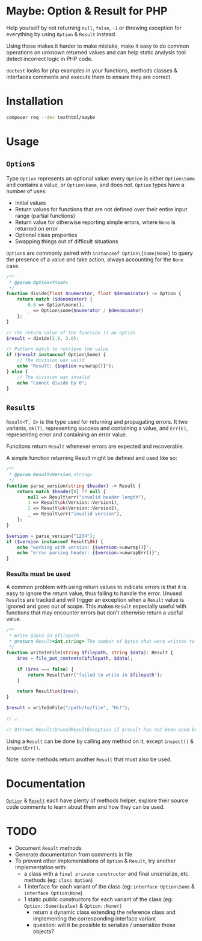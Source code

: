 # Maybe: Option & Result for PHP

Help yourself by not returning `null`, `false`, `-1` or throwing exception
for everything by using `Option` & `Result` instead.

Using those makes it harder to make mistake, make it easy to do common
operations on unknown returned values and can help static analysis tool detect
incorrect logic in PHP code.

`doctest` looks for php examples in your functions, methods classes & interfaces
comments and execute them to ensure they are correct.

# Installation

```sh
composer req --dev texthtml/maybe
```

# Usage

## `Option`s

Type `Option` represents an optional value: every `Option` is either
`Option\Some` and contains a value, or `Option\None`, and does not. `Option`
types have a number of uses:

* Initial values
* Return values for functions that are not defined over their entire input range (partial functions)
* Return value for otherwise reporting simple errors, where `None` is returned on error
* Optional class properties
* Swapping things out of difficult situations

`Option`s are commonly paired with `instanceof Option\{Some|None}` to query the
presence of a value and take action, always accounting for the `None` case.

```php
/**
 * @param Option<float>
 */
function divide(float $numerator, float $denominator) -> Option {
    return match ($denomintor) {
        0.0 => Option\none(),
        _ => Option\some($numerator / $denominator)
    };
}

// The return value of the function is an option
$result = divide(2.0, 3.0);

// Pattern match to retrieve the value
if ($result instanceof Option\Some) {
    // The division was valid
    echo "Result: {$option->unwrap()}");
} else {
    // The division was invalid
    echo "Cannot divide by 0";
}
```

## `Result`s

`Result<T, E>` is the type used for returning and propagating errors. It two
variants, `Ok(T)`, representing success and containing a value, and `Err(E)`,
representing error and containing an error value.

Functions return `Result` whenever errors are expected and recoverable.

A simple function returning Result might be defined and used like so:

```php
/**
 * @param Result<Version,string>
 */
function parse_version(string $header) -> Result {
    return match $header[0] ?? null {
        null => Result\err("invalid header length"),
        1 => Result\ok(Version::Version1),
        2 => Result\ok(Version::Version2),
        _ => Result\err("invalid version"),
    };
}

$version = parse_version("1234");
if ($version instanceof Result\Ok) {
    echo "working with version: {$version->unwrap()}";
    echo "error parsing header: {$version->unwrapErr()}";
}
```

### Results must be used

A common problem with using return values to indicate errors is that it is easy
to ignore the return value, thus failing to handle the error. Unused `Result`s
are tracked and will trigger an exception when a `Result` value is ignored and
goes out of scope. This makes `Result` especially useful with functions that may
encounter errors but don’t otherwise return a useful value.

```php
/**
 * Write $data in $filepath
 * @return Result<int,string> The number of bytes that were written to the file if Ok, an error message otherwise
 */
function writeInFile(string $filepath, string $data): Result {
    $res = file_put_contents($filepath, $data);

    if ($res === false) {
        return Result\err("failed to write in $filepath");
    }

    return Result\ok($res);
}

$result = writeInFile("/path/to/file", "Hi!");

// …

// @throws Result\UnusedResultException if $result has not been used before
```

Using a `Result` can be done by calling any method on it, except `inspect()` & `inspectErr()`.

Note: some methods return another `Result` that must also be used.

# Documentation

[`Option`](https://github.com/texthtml/maybe/blob/main/src/Option.php) &
[`Result`](https://github.com/texthtml/maybe/blob/main/src/Result.php) each have
plenty of methods helper, explore their source code comments to learn about them
and how they can be used.

# TODO

* Document `Result` methods
* Generate documentation from comments in file
* To prevent other implementations of `Option` & `Result`, try another implementation with:
    * a class with a `final private constructor` and final unserialize, etc. methods (eg: `class Option`)
    * 1 interface for each variant of the class (eg: `interface Option\Some` & `interface Option\None`)
    * 1 static public constructors for each variant of the class (eg: `Option::Some($value)` & `Option::None()`
        * return a dynamic class extending the reference class and implementing the corresponding interface variant
        * question: will it be possible to serialize / unserialize those objects?

